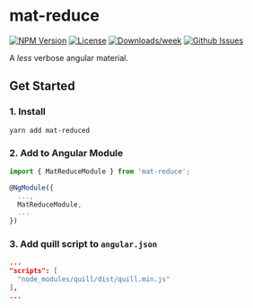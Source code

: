 # mat-reduce

<!-- [START badges] -->
[![NPM Version](https://img.shields.io/npm/v/mat-reduce.svg)](https://www.npmjs.com/package/mat-reduce) 
[![License](https://img.shields.io/npm/l/mat-reduce.svg)](https://github.com/benwinding/mat-reduce/blob/master/LICENSE) 
[![Downloads/week](https://img.shields.io/npm/dm/mat-reduce.svg)](https://www.npmjs.com/package/mat-reduce) 
[![Github Issues](https://img.shields.io/github/issues/benwinding/mat-reduce.svg)](https://github.com/benwinding/mat-reduce)
<!-- [END badges] -->

A _less_ verbose angular material.

## Get Started

### 1. Install
`yarn add mat-reduced`

### 2. Add to Angular Module
``` typescript
import { MatReduceModule } from 'mat-reduce';

@NgModule({
  ...,
  MatReduceModule,
  ...
})
```

### 3. Add quill script to `angular.json`

``` json
...
"scripts": [
  "node_modules/quill/dist/quill.min.js"
],
...

```
